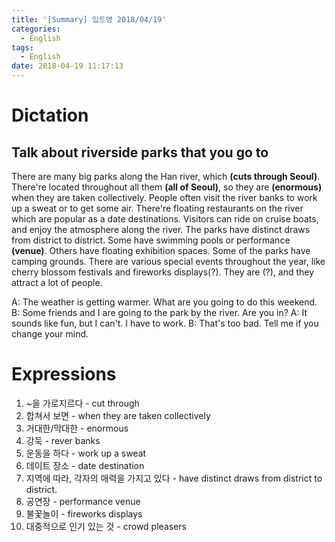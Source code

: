 ```yaml
---
title: '[Summary] 입트영 2018/04/19'
categories:
  - English
tags:
  - English
date: 2018-04-19 11:17:13
---
```


# Dictation
## Talk about riverside parks that you go to

There are many big parks along the Han river, which **(cuts through Seoul)**. There're located throughout all them **(all of Seoul)**, so they are **(enormous)** when they are taken collectively. People often visit the river banks to work up a sweat or to get some air. There're floating restaurants on the river which are popular as a date destinations. Visitors can ride on cruise boats, and enjoy the atmosphere along the river. The parks have distinct draws from district to district. Some have swimming pools or performance **(venue)**. Others have floating exhibition spaces. Some of the parks have camping grounds. There are various special events throughout the year, like cherry blossom festivals and fireworks displays(?). They are (?), and they attract a lot of people.

A: The weather is getting warmer. What are you going to do this weekend.
B: Some friends and I are going to the park by the river. Are you in?
A: It sounds like fun, but I can't. I have to work.
B: That's too bad. Tell me if you change your mind.

# Expressions
1. ~을 가로지르다 - cut through
1. 합쳐서 보면 - when they are taken collectively
1. 거대한/막대한 - enormous
1. 강둑 - rever banks
1. 운동을 하다 - work up a sweat
1. 데이트 장소 - date destination
1. 지역에 따라, 각자의 매력을 가지고 있다 - have distinct draws from district to district.
1. 공연장 - performance venue
1. 불꽃놀이 - fireworks displays
1. 대중적으로 인기 있는 것 - crowd pleasers
